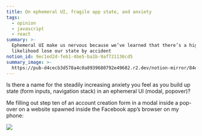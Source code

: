 ```yaml
---
title: On ephemeral UI, fragile app state, and anxiety
tags:
  - opinion
  - javascript
  - react
summary: >-
  Ephemeral UI make us nervous because we’ve learned that there’s a high
  likelihood lose our state by accident
notion_id: 9ec1ed2d-feb1-4be5-ba1b-9af721136cd5
summary_image: >-
  https://pub-d4cecb3d578a4c0a8939680792e49682.r2.dev/notion-mirror/84ebb48c-616a-4f51-ae9a-991a4e0a7e9b/2d5211c8-c670-4e1e-a4e3-03db6a74bef1/Untitled.png
---
```

Is there a name for the steadily increasing anxiety you feel as you build up state (form inputs, navigation stack) in an ephemeral UI (modal, popover)?

Me filling out step ten of an account creation form in a modal inside a pop-over on a website spawned inside the Facebook app’s browser on my phone:

![](https://pub-d4cecb3d578a4c0a8939680792e49682.r2.dev/notion-mirror/84ebb48c-616a-4f51-ae9a-991a4e0a7e9b/2d5211c8-c670-4e1e-a4e3-03db6a74bef1/Untitled.png)
